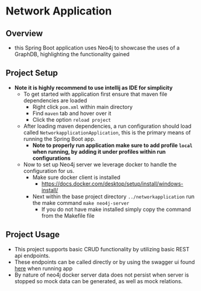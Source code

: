 # Network Application 

## Overview
- this Spring Boot application uses Neo4j to showcase the uses of a GraphDB, highlighting the functionality gained

## Project Setup
- **Note it is highly recommend to use intellij as IDE for simplicity**
  - To get started with application first ensure that maven file dependencies are loaded
    - Right click `pom.xml` within main directory
    - Find `maven` tab and hover over it
    - Click the option `reload project`
  - After loading maven dependencies, a run configuration should load called `NetworkapplicationApplication`, this is the primary means of running the Spring Boot app.
    - **Note to properly run application make sure to add profile `local` when running, by adding it under profiles within run configurations** 
  - Now to set up Neo4j server we leverage docker to handle the configuration for us.
    - Make sure docker client is installed
      - https://docs.docker.com/desktop/setup/install/windows-install/
    - Next within the base project directory `../networkapplication` run the make command `make neo4j-server`
      - If you do not have make installed simply copy the command from the Makefile file

## Project Usage
- This project supports basic CRUD functionality by utilizing basic REST api endpoints.
- These endpoints can be called directly or by using the swagger ui found [here](http://localhost:8080/swagger-ui/index.html) when running app
- By nature of neo4j docker server data does not persist when server is stopped so mock data can be generated, as well as mock relations.
